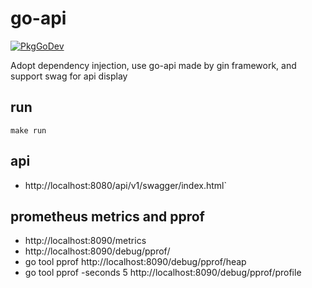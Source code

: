 # go-api
[![PkgGoDev](https://pkg.go.dev/badge/github.com/wt1i/go-api)](https://pkg.go.dev/github.com/wt1i/go-api)

Adopt dependency injection, use go-api made by gin framework, and support swag for api display

## run
`make run`

## api
- http://localhost:8080/api/v1/swagger/index.html`

## prometheus metrics and pprof
- http://localhost:8090/metrics
- http://localhost:8090/debug/pprof/
- go tool pprof http://localhost:8090/debug/pprof/heap
- go tool pprof -seconds 5 http://localhost:8090/debug/pprof/profile